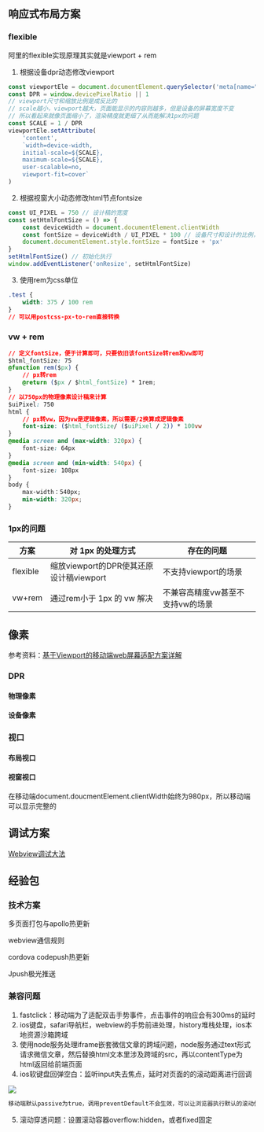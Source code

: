 
## 响应式布局方案

### flexible

阿里的flexible实现原理其实就是viewport + rem

1. 根据设备dpr动态修改viewport

```JavaScript
const viewportEle = document.documentElement.querySelector('meta[name="viewport"]')
const DPR = window.devicePixelRatio || 1
// viewport尺寸和缩放比例是成反比的
// scale越小，viewport越大，页面能显示的内容则越多，但是设备的屏幕宽度不变
// 所以看起来就像页面缩小了，渲染精度就更细了从而能解决1px的问题
const SCALE = 1 / DPR
viewportEle.setAttribute(
    'content', 
    `width=device-width,
    initial-scale=${SCALE},
    maximum-scale=${SCALE},
    user-scalable=no,
    viewport-fit=cover`
)
```

2. 根据视窗大小动态修改html节点fontsize

```JavaScript
const UI_PIXEL = 750 // 设计稿的宽度
const setHtmlFontSize = () => {
    const deviceWidth = document.documentElement.clientWidth
    const fontSize = deviceWidth / UI_PIXEL * 100 // 设备尺寸和设计的比例，*100便于计算
    document.documentElement.style.fontSize = fontSize + 'px' 
}
setHtmlFontSize() // 初始化执行
window.addEventListener('onResize', setHtmlFontSize)
```

3. 使用rem为css单位

```CSS
.test {
    width: 375 / 100 rem
}
// 可以用postcss-px-to-rem直接转换
```

### vw + rem

```CSS
// 定义fontSize，便于计算即可，只要依旧该fontSize转rem和vw即可
$html_fontSize: 75
@function rem($px) {
    // px转rem
    @return ($px / $html_fontSize) * 1rem;
}
// 以750px的物理像素设计稿来计算
$uiPixel: 750
html {
    // px转vw，因为vw是逻辑像素，所以需要/2换算成逻辑像素
    font-size: ($html_fontSize/ ($uiPixel / 2)) * 100vw
}
@media screen and (max-width: 320px) {
    font-size: 64px
}
@media screen and (min-width: 540px) {
    font-size: 108px
}
body {
    max-width：540px;
    min-width: 320px;
}
```

### 1px的问题

| 方案     | 对 1px 的处理方式                       | 存在的问题                       |
| -------- | --------------------------------------- | -------------------------------- |
| flexible | 缩放viewport的DPR使其还原设计稿viewport | 不支持viewport的场景             |
| vw+rem   | 通过rem小于 1px 的 vw 解决              | 不兼容高精度vw甚至不支持vw的场景 |

## 像素

参考资料：[基于Viewport的移动端web屏幕适配方案详解](https://juejin.cn/post/6931691734669885454#heading-15)

### DPR

#### 物理像素

#### 设备像素

### 视口

#### 布局视口

#### 视窗视口

在移动端document.doucmentElement.clientWidth始终为980px，所以移动端可以显示完整的

## 调试方案

[Webview调试大法](https://dfrtcthz8n.feishu.cn/docx/ZPBAdFWpwoNak1xEE5tcDeQnnEg)

## 经验包

### 技术方案

多页面打包与apollo热更新

webview通信规则

cordova codepush热更新

Jpush极光推送

### 兼容问题

1. fastclick：移动端为了适配双击手势事件，点击事件的响应会有300ms的延时
2. ios键盘，safari导航栏，webview的手势前进处理，history堆栈处理，ios本地资源沙箱跨域
3. 使用node服务处理iframe嵌套微信文章的跨域问题，node服务通过text形式请求微信文章，然后替换html文本里涉及跨域的src，再以contentType为html返回给前端页面
4. ios软键盘回弹空白：监听input失去焦点，延时对页面的的滚动距离进行回调

![](https://dfrtcthz8n.feishu.cn/space/api/box/stream/download/asynccode/?code=MTFkMzkwZTA2YmNkYmRkNWFiMmM5MmM4OWJiMDAwNDZfanJhektJWExUT1E0akRiTjhZVWxIaW9XZmRoM2VQWUJfVG9rZW46SDU2RWJxOUtob3JJcUN4SThGV2NUVWM3bmNlXzE3Mzc2MTIzOTY6MTczNzYxNTk5Nl9WNA)

```TypeScript
移动端默认passive为true，调用preventDefault不会生效，可以让浏览器执行默认的滚动优化处理，减少主线程阻塞
```

5. 滚动穿透问题：设置滚动容器overflow:hidden，或者fixed固定
